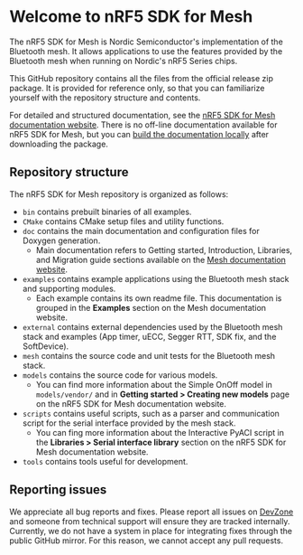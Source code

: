 # Welcome to nRF5 SDK for Mesh

The nRF5 SDK for Mesh is Nordic Semiconductor's implementation of the Bluetooth mesh. It allows
applications to use the features provided by the Bluetooth mesh when running on Nordic's
nRF5 Series chips.

This GitHub repository contains all the files from the official release zip package. It is provided for reference only, so that you can familiarize yourself with the repository structure and contents.

For detailed and structured documentation, see the <a href="https://infocenter.nordicsemi.com/topic/struct_sdk/struct/sdk_mesh_latest.html" target="_blank">nRF5 SDK for Mesh documentation website</a>.
There is no off-line documentation available for nRF5 SDK for Mesh, but you can <a href="https://infocenter.nordicsemi.com/topic/com.nordic.infocenter.meshsdk.v5.0.0/md_doc_getting_started_how_to_build.html#how_to_build_building_docs" target="_blank">build the documentation locally</a> after downloading the package.

## Repository structure

The nRF5 SDK for Mesh repository is organized as follows:
  - `bin` contains prebuilt binaries of all examples.
  - `CMake` contains CMake setup files and utility functions.
  - `doc` contains the main documentation and configuration files for Doxygen generation.
	- Main documentation refers to Getting started, Introduction, Libraries, and Migration guide sections available on the <a href="https://infocenter.nordicsemi.com/topic/struct_sdk/struct/sdk_mesh_latest.html" target="_blank">Mesh documentation website</a>.
  - `examples` contains example applications using the Bluetooth mesh stack and supporting modules.
	- Each example contains its own readme file. This documentation is grouped in the **Examples** section on the Mesh documentation website.
  - `external` contains external dependencies used by the Bluetooth mesh stack and examples (App timer, uECC, Segger RTT, SDK fix, and the SoftDevice).
  - `mesh` contains the source code and unit tests for the Bluetooth mesh stack.
  - `models` contains the source code for various models.
	- You can find more information about the Simple OnOff model in `models/vendor/` and in **Getting started > Creating new models** page on the nRF5 SDK for Mesh documentation website.
  - `scripts` contains useful scripts, such as a parser and communication script for the serial interface provided by the mesh stack.
	- You can fing more information about the Interactive PyACI script in the **Libraries > Serial interface library** section on the nRF5 SDK for Mesh documentation website.
  - `tools` contains tools useful for development.


## Reporting issues

We appreciate all bug reports and fixes. Please report all issues on
<a href="https://devzone.nordicsemi.com" target="_blank">DevZone</a> and someone from
technical support will ensure they are tracked internally. Currently, we do not have a system in place
for integrating fixes through the public GitHub mirror. For this reason, we cannot accept any pull requests.
